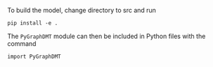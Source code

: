To build the model, change directory to src and run
```
pip install -e .
```
The ```PyGraphDMT``` module can then be included in Python files with the command
```
import PyGraphDMT
```
